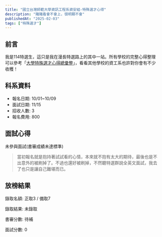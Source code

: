 ```yaml
---
title: "國立台灣師範大學資訊工程系資安組-特殊選才心得"
description: "賭賭看會不會上，很明顯不會"
publishedAt: "2025-02-03"
tags: ["特殊選才"]
---
```


## 前言

我是114特選生，這只是我在漫長特選路上的其中一站。所有學校的完整心得整理可以參考「[大學特殊選才心得總彙整](/blogs/special)」，看看其他學校的資工系也許對你會有不少收穫！

## 科系資料

- 報名日期: 10/01~10/09
- 面試日期: 11/15
- 招收人數: 3
- 報名費用: 800

## 面試心得

未參與面試(書審成績未達標準)

> 當初報名就是抱持著試試看的心情，本來就不抱有太大的期待，最後也是不出意外的被刷掉了。不過也還好被刷掉，不然聽特選群說全英文面試，我去了也只是讓自己難堪而已。

## 放榜結果

錄取名額: 正取3 / 備取7

錄取結果: 未錄取

書審分數: 待補

面試分數: 0
